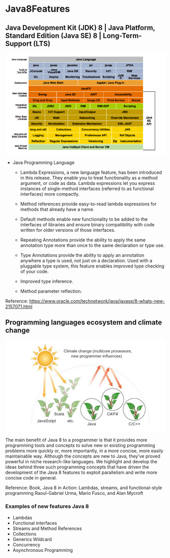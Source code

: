 # Java8Features

## Java Development Kit (JDK) 8 | Java Platform, Standard Edition (Java SE) 8 | Long-Term-Support (LTS)

![Screenshot](prtsc/Java8-jdk.png)

- Java Programming Language

    - Lambda Expressions, a new language feature, has been introduced in this release. They enable you to treat functionality as a method argument, or code as data. Lambda expressions let you express instances of single-method interfaces (referred to as functional interfaces) more compactly.

    - Method references provide easy-to-read lambda expressions for methods that already have a name.

    - Default methods enable new functionality to be added to the interfaces of libraries and ensure binary compatibility with code written for older versions of those interfaces.

    - Repeating Annotations provide the ability to apply the same annotation type more than once to the same declaration or type use.

    - Type Annotations provide the ability to apply an annotation anywhere a type is used, not just on a declaration. Used with a pluggable type system, this feature enables improved type checking of your code.

    - Improved type inference.

    - Method parameter reflection.
    
 Reference: https://www.oracle.com/technetwork/java/javase/8-whats-new-2157071.html

## Programming languages ecosystem and climate change

![Screenshot](prtsc/Java8-Programming-languages-ecosystem.png)

The main benefit of Java 8 to a programmer is that it provides more programming tools and
concepts to solve new or existing programming problems more quickly or, more importantly, in
a more concise, more easily maintainable way. Although the concepts are new to Java, they’ve
proved powerful in niche research-like languages. We highlight and develop the ideas behind
three such programming concepts that have driven the development of the Java 8 features to
exploit parallelism and write more concise code in general.

Reference: Book, Java 8 in Action: Lambdas, streams, and
           functional-style programming
           Raoul-Gabriel Urma, Mario Fusco, and Alan Mycroft

### Examples of new features Java 8

- Lambdas
- Functional interfaces
- Streams and Method References
- Collections
- Generics Wildcard
- Concurrency
- Asynchronous Programming

